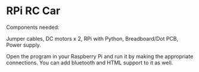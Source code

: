 # RPi RC Car

Components needed:

Jumper cables, 
DC motors x 2, 
RPi with Python, 
Breadboard/Dot PCB, 
Power supply.

Open the program in your Raspberry Pi and run it by making the appropriate connections. You can add bluetooth and HTML support to it as well.